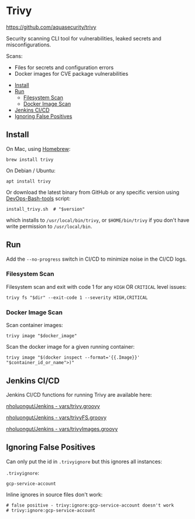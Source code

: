 # Trivy

<https://github.com/aquasecurity/trivy>

Security scanning CLI tool for vulnerabilities, leaked secrets and misconfigurations.

Scans:

- Files for secrets and configuration errors
- Docker images for CVE package vulnerabilities

<!-- INDEX_START -->

- [Install](#install)
- [Run](#run)
  - [Filesystem Scan](#filesystem-scan)
  - [Docker Image Scan](#docker-image-scan)
- [Jenkins CI/CD](#jenkins-cicd)
- [Ignoring False Positives](#ignoring-false-positives)

<!-- INDEX_END -->

## Install

On Mac, using [Homebrew](brew.md):

```shell
brew install trivy
```

On Debian / Ubuntu:

```shell
apt install trivy
```

Or download the latest binary from GitHub or any specific version using [DevOps-Bash-tools](devops-bash-tools.md) script:

```shell
install_trivy.sh  # "$version"
```

which installs to `/usr/local/bin/trivy`, or `$HOME/bin/trivy` if you don't have write permission to `/usr/local/bin`.

## Run

Add the `--no-progress` switch in CI/CD to minimize noise in the CI/CD logs.

### Filesystem Scan

Filesystem scan and exit with code 1 for any `HIGH` OR `CRITICAL` level issues:

```shell
trivy fs "$dir" --exit-code 1 --severity HIGH,CRITICAL
```

### Docker Image Scan

Scan container images:

```shell
trivy image "$docker_image"
```

Scan the docker image for a given running container:

```shell
trivy image "$(docker inspect --format='{{.Image}}' "$container_id_or_name">)"
```

## Jenkins CI/CD

Jenkins CI/CD functions for running Trivy are available here:

[nholuongut/Jenkins - vars/trivy.groovy](https://github.com/nholuongut/Jenkins/blob/master/vars/trivy.groovy)

[nholuongut/Jenkins - vars/trivyFS.groovy](https://github.com/nholuongut/Jenkins/blob/master/vars/trivyFS.groovy)

[nholuongut/Jenkins - vars/trivyImages.groovy](https://github.com/nholuongut/Jenkins/blob/master/vars/trivyImages.groovy)

## Ignoring False Positives

Can only put the id in `.trivyignore` but this ignores all instances:

`.trivyignore`:

```shell
gcp-service-account
```

Inline ignores in source files don't work:

```shell
# false positive - trivy:ignore:gcp-service-account doesn't work
# trivy:ignore:gcp-service-account
```
